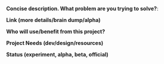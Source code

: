 **Concise description. What problem are you trying to solve?**: 

**Link (more details/brain dump/alpha)**

**Who will use/benefit from this project?**

**Project Needs (dev/design/resources)**

**Status (experiment, alpha, beta, official)**
